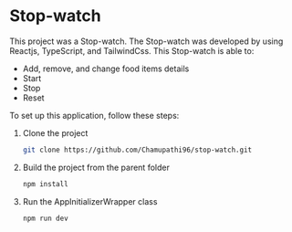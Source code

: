 # Stop-watch

This project was a Stop-watch. The Stop-watch was developed by using Reactjs, TypeScript, and TailwindCss. This Stop-watch is able to:

- Add, remove, and change food items details
- Start 
- Stop
- Reset
  

To set up this application, follow these steps:

1. Clone the project

    ```bash
    git clone https://github.com/Chamupathi96/stop-watch.git
    ```

2. Build the project from the parent folder

    ```bash
    npm install
    ```

3. Run the AppInitializerWrapper class

    ```bash
    npm run dev
    ```

